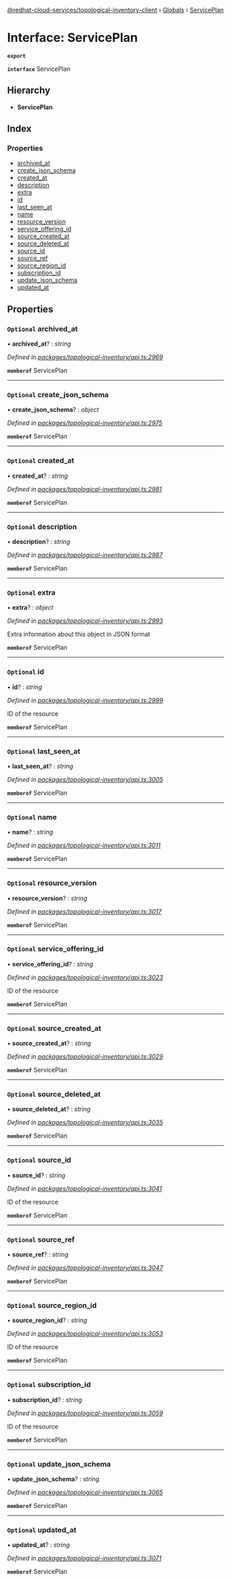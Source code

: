 [@redhat-cloud-services/topological-inventory-client](../README.md) › [Globals](../globals.md) › [ServicePlan](serviceplan.md)

# Interface: ServicePlan

**`export`** 

**`interface`** ServicePlan

## Hierarchy

* **ServicePlan**

## Index

### Properties

* [archived_at](serviceplan.md#optional-archived_at)
* [create_json_schema](serviceplan.md#optional-create_json_schema)
* [created_at](serviceplan.md#optional-created_at)
* [description](serviceplan.md#optional-description)
* [extra](serviceplan.md#optional-extra)
* [id](serviceplan.md#optional-id)
* [last_seen_at](serviceplan.md#optional-last_seen_at)
* [name](serviceplan.md#optional-name)
* [resource_version](serviceplan.md#optional-resource_version)
* [service_offering_id](serviceplan.md#optional-service_offering_id)
* [source_created_at](serviceplan.md#optional-source_created_at)
* [source_deleted_at](serviceplan.md#optional-source_deleted_at)
* [source_id](serviceplan.md#optional-source_id)
* [source_ref](serviceplan.md#optional-source_ref)
* [source_region_id](serviceplan.md#optional-source_region_id)
* [subscription_id](serviceplan.md#optional-subscription_id)
* [update_json_schema](serviceplan.md#optional-update_json_schema)
* [updated_at](serviceplan.md#optional-updated_at)

## Properties

### `Optional` archived_at

• **archived_at**? : *string*

*Defined in [packages/topological-inventory/api.ts:2969](https://github.com/fhlavac/javascript-clients/blob/master/packages/topological-inventory/api.ts#L2969)*

**`memberof`** ServicePlan

___

### `Optional` create_json_schema

• **create_json_schema**? : *object*

*Defined in [packages/topological-inventory/api.ts:2975](https://github.com/fhlavac/javascript-clients/blob/master/packages/topological-inventory/api.ts#L2975)*

**`memberof`** ServicePlan

___

### `Optional` created_at

• **created_at**? : *string*

*Defined in [packages/topological-inventory/api.ts:2981](https://github.com/fhlavac/javascript-clients/blob/master/packages/topological-inventory/api.ts#L2981)*

**`memberof`** ServicePlan

___

### `Optional` description

• **description**? : *string*

*Defined in [packages/topological-inventory/api.ts:2987](https://github.com/fhlavac/javascript-clients/blob/master/packages/topological-inventory/api.ts#L2987)*

**`memberof`** ServicePlan

___

### `Optional` extra

• **extra**? : *object*

*Defined in [packages/topological-inventory/api.ts:2993](https://github.com/fhlavac/javascript-clients/blob/master/packages/topological-inventory/api.ts#L2993)*

Extra information about this object in JSON format

**`memberof`** ServicePlan

___

### `Optional` id

• **id**? : *string*

*Defined in [packages/topological-inventory/api.ts:2999](https://github.com/fhlavac/javascript-clients/blob/master/packages/topological-inventory/api.ts#L2999)*

ID of the resource

**`memberof`** ServicePlan

___

### `Optional` last_seen_at

• **last_seen_at**? : *string*

*Defined in [packages/topological-inventory/api.ts:3005](https://github.com/fhlavac/javascript-clients/blob/master/packages/topological-inventory/api.ts#L3005)*

**`memberof`** ServicePlan

___

### `Optional` name

• **name**? : *string*

*Defined in [packages/topological-inventory/api.ts:3011](https://github.com/fhlavac/javascript-clients/blob/master/packages/topological-inventory/api.ts#L3011)*

**`memberof`** ServicePlan

___

### `Optional` resource_version

• **resource_version**? : *string*

*Defined in [packages/topological-inventory/api.ts:3017](https://github.com/fhlavac/javascript-clients/blob/master/packages/topological-inventory/api.ts#L3017)*

**`memberof`** ServicePlan

___

### `Optional` service_offering_id

• **service_offering_id**? : *string*

*Defined in [packages/topological-inventory/api.ts:3023](https://github.com/fhlavac/javascript-clients/blob/master/packages/topological-inventory/api.ts#L3023)*

ID of the resource

**`memberof`** ServicePlan

___

### `Optional` source_created_at

• **source_created_at**? : *string*

*Defined in [packages/topological-inventory/api.ts:3029](https://github.com/fhlavac/javascript-clients/blob/master/packages/topological-inventory/api.ts#L3029)*

**`memberof`** ServicePlan

___

### `Optional` source_deleted_at

• **source_deleted_at**? : *string*

*Defined in [packages/topological-inventory/api.ts:3035](https://github.com/fhlavac/javascript-clients/blob/master/packages/topological-inventory/api.ts#L3035)*

**`memberof`** ServicePlan

___

### `Optional` source_id

• **source_id**? : *string*

*Defined in [packages/topological-inventory/api.ts:3041](https://github.com/fhlavac/javascript-clients/blob/master/packages/topological-inventory/api.ts#L3041)*

ID of the resource

**`memberof`** ServicePlan

___

### `Optional` source_ref

• **source_ref**? : *string*

*Defined in [packages/topological-inventory/api.ts:3047](https://github.com/fhlavac/javascript-clients/blob/master/packages/topological-inventory/api.ts#L3047)*

**`memberof`** ServicePlan

___

### `Optional` source_region_id

• **source_region_id**? : *string*

*Defined in [packages/topological-inventory/api.ts:3053](https://github.com/fhlavac/javascript-clients/blob/master/packages/topological-inventory/api.ts#L3053)*

ID of the resource

**`memberof`** ServicePlan

___

### `Optional` subscription_id

• **subscription_id**? : *string*

*Defined in [packages/topological-inventory/api.ts:3059](https://github.com/fhlavac/javascript-clients/blob/master/packages/topological-inventory/api.ts#L3059)*

ID of the resource

**`memberof`** ServicePlan

___

### `Optional` update_json_schema

• **update_json_schema**? : *string*

*Defined in [packages/topological-inventory/api.ts:3065](https://github.com/fhlavac/javascript-clients/blob/master/packages/topological-inventory/api.ts#L3065)*

**`memberof`** ServicePlan

___

### `Optional` updated_at

• **updated_at**? : *string*

*Defined in [packages/topological-inventory/api.ts:3071](https://github.com/fhlavac/javascript-clients/blob/master/packages/topological-inventory/api.ts#L3071)*

**`memberof`** ServicePlan
